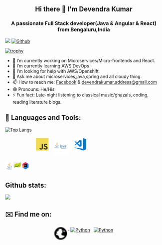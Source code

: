 
## <p align="center">Hi there 👋  I'm Devendra Kumar </p>


### <p align="center"> A passionate Full Stack developer(Java & Angular &  React) from Bengaluru,India</p>

![](https://visitor-badge.laobi.icu/badge?page_id=devendra-kmr) [![Github](https://img.shields.io/github/followers/devendra-kmr?label=Follow&style=social)](https://github.com/devendra-kmr)


[![trophy](https://github-profile-trophy.vercel.app/?username=devendra-kmr)](https://github.com/ryo-ma/github-profile-trophy)




<!--
**devendra-kmr/devendra-kmr** is a ✨ _special_ ✨ repository because its `README.md` (this file) appears on your GitHub profile.
Here are some ideas to get you started:
-->

<!--- 👯 I’m looking to collaborate on ... -->
- 🔭 I’m currently working on Microservices/Micro-frontends and React.
- 🌱 I’m currently learning AWS,DevOps
- 🤔 I’m looking for help with AWS/Openshift
- 💬 Ask me about microservices,java,spring and all cloudy thing.
- 📫 How to reach me: [Facebook](https://www.facebook.com/JavaPioneer) & devendrakumar.address@gmail.com
- 😄 Pronouns: He/His
- ⚡ Fun fact: Late-night listening to classical music/ghazals, coding, reading literature blogs.






## 🧰 Languages and Tools:
<!--
![](https://img.shields.io/badge/OS-Linux-informational?style=flat&logo=linux&logoColor=white&color=blue)
![](https://img.shields.io/badge/Editor-VSCode-informational?style=flat&logo=visual-studio-code&logoColor=white&color=blue)
![](https://img.shields.io/badge/Language-Typescript-informational?style=flat&logo=javascript&logoColor=white&color=blue)
![](https://img.shields.io/badge/Tools-Git-informational?style=flat&logo=git&logoColor=white&color=blue)
![](https://img.shields.io/badge/State_management-Redux-informational?style=flat&logo=redux&logoColor=white&color=blue)
![](https://img.shields.io/badge/Database-MongoDB-informational?style=flat&logo=mongodb&logoColor=white&color=blue)
-->


[![Top Langs](https://github-readme-stats.vercel.app/api/top-langs/?username=anuraghazra&layout=compact)](https://github.com/anuraghazra/github-readme-stats)

<p align="left">&nbsp;&nbsp;&nbsp;&nbsp;&nbsp;&nbsp;&nbsp;&nbsp;&nbsp;&nbsp;&nbsp;&nbsp;&nbsp;&nbsp;&nbsp;&nbsp;&nbsp;&nbsp;&nbsp;&nbsp;&nbsp;&nbsp;&nbsp;
 <img src="https://raw.githubusercontent.com/github/explore/80688e429a7d4ef2fca1e82350fe8e3517d3494d/topics/javascript/javascript.png" alt="Javascript" height="40" style="vertical-align:top; margin:4px">
<img src="https://raw.githubusercontent.com/github/explore/80688e429a7d4ef2fca1e82350fe8e3517d3494d/topics/java/java.png" alt="Java" height="50" style="vertical-align:top; margin:8px">
<img src="https://raw.githubusercontent.com/github/explore/80688e429a7d4ef2fca1e82350fe8e3517d3494d/topics/visual-studio-code/visual-studio-code.png" alt="VS Code" height="40" style="vertical-align:top; margin:4px">
</p>



<!--![](https://img.shields.io/badge/Faas-Firebase-informational?style=flat&logo=firebase&logoColor=white&color=blue)
![](https://img.shields.io/badge/Style-@Material_UI,_Theme_UI-informational?style=flat&logo=material-ui&logoColor=white&color=blue)
![](https://img.shields.io/badge/Headless_CMS-Sanity.io,_Prismic,_NetlifyCMS,_Strapi-informational?style=flat&white&color=blue) 
![](https://img.shields.io/badge/Tests-Jest-informational?style=flat&logo=jest&logoColor=white&color=blue)
![](https://img.shields.io/badge/Linter-Eslint-informational?style=flat&logo=eslint&logoColor=white&color=blue)
![](https://img.shields.io/badge/Formatter-Prettier-informational?style=flat&logo=prettier&logoColor=white&color=blue)
![](https://img.shields.io/badge/Cloud-Netlify-informational?style=flat&logo=netlify&logoColor=white&color=blue)
![](https://img.shields.io/badge/Cloud-Vercel-informational?style=flat&logo=vercel&logoColor=white&color=blue)
![](https://img.shields.io/badge/Cloud-Heroku-informational?style=flat&logo=Heroku&logoColor=white&color=blue)
![](https://img.shields.io/badge/Cloud-OVH-informational?style=flat&logo=ovh&logoColor=white&color=blue) 
![](https://img.shields.io/badge/Database-MySql-informational?style=flat&logo=mysql&logoColor=white&color=blue)
![](https://img.shields.io/badge/Framework-Express-informational?style=flat&logo=node.js&logoColor=white&color=blue)
--> 

<div>
    <img align="left" title="" alt="Ubuntu" width="26px" style="max-width: 100%; margin-bottom: 4px;" 
    src="https://github.com/devendra-kmr/my-assest/blob/master/logo/java.png"/>
   <img align="left" title="" alt="Ubuntu" width="26px" style="max-width: 100%; margin-bottom: 4px;" 
    src="https://github.com/devendra-kmr/my-assest/blob/master/logo/spring.png"/>
 <img align="left" title="" alt="Ubuntu" width="26px" style="max-width: 100%; margin-bottom: 4px;" 
    src="https://github.com/devendra-kmr/my-assest/blob/master/logo/ij.png"/>
 </div>
 <br></br>
<!--
<div>
    <img align="left" title="" alt="Ubuntu" width="26px" style="max-width: 100%; margin-bottom: 4px;" 
    src="https://github.com/Junscuzzy/Junscuzzy/blob/master/assets/ubuntu.png"/>
    <img align="left" title="Visual Studio Code" alt="Visual Studio Code" width="26px" style="max-width: 100%; margin-bottom: 4px;" 
    src="https://github.com/Junscuzzy/Junscuzzy/blob/master/assets/visual-studio-code.png"/>
    <img align="left" title="html" alt="html" width="26px" style="max-width: 100%; margin-bottom: 4px;" 
    src="https://github.com/Junscuzzy/Junscuzzy/blob/master/assets/html.png"/>
    <img align="left" title="css" alt="css" width="26px" style="max-width: 100%; margin-bottom: 4px;" 
    src="https://github.com/Junscuzzy/Junscuzzy/blob/master/assets/css.png"/>
    <img align="left" title="sass" alt="sass" width="26px" style="max-width: 100%; margin-bottom: 4px;" 
    src="https://github.com/Junscuzzy/Junscuzzy/blob/master/assets/sass.png"/>
    <img align="left" title="javascript" alt="javascript" width="26px" style="max-width: 100%; margin-bottom: 4px;" 
    src="https://github.com/Junscuzzy/Junscuzzy/blob/master/assets/javascript.png"/>
    <img align="left" title="typescript" alt="typescript" width="26px" style="max-width: 100%; margin-bottom: 4px;" 
    src="https://github.com/Junscuzzy/Junscuzzy/blob/master/assets/typescript.png"/>
    <img align="left" title="react" alt="react" width="26px" style="max-width: 100%; margin-bottom: 4px;" 
    src="https://github.com/Junscuzzy/Junscuzzy/blob/master/assets/react.png"/>
    <img align="left" title="redux" alt="redux" width="26px" style="max-width: 100%; margin-bottom: 4px;" 
    src="https://github.com/Junscuzzy/Junscuzzy/blob/master/assets/redux.png"/>
    <img align="left" title="@material-ui" alt="@material-ui" width="26px" style="max-width: 100%; margin-bottom: 4px;" 
    src="https://github.com/Junscuzzy/Junscuzzy/blob/master/assets/mui.png"/>
    <img align="left" title="gatsby" alt="gatsby" width="26px" style="max-width: 100%; margin-bottom: 4px;" 
    src="https://github.com/Junscuzzy/Junscuzzy/blob/master/assets/gatsby.png"/>
    <img align="left" title="jest" alt="jest" width="26px" style="max-width: 100%; margin-bottom: 4px;" 
    src="https://github.com/Junscuzzy/Junscuzzy/blob/master/assets/jest.png"/>
    <img align="left" title="NodeJS" alt="NodeJS" width="26px" style="max-width: 100%; margin-bottom: 4px;" 
    src="https://github.com/Junscuzzy/Junscuzzy/blob/master/assets/nodejs.png"/>
    <img align="left" title="mysql" alt="mysql" width="26px" style="max-width: 100%; margin-bottom: 4px;" 
    src="https://github.com/Junscuzzy/Junscuzzy/blob/master/assets/mysql.png"/>
    <img align="left" title="mongodb" alt="mongodb" width="26px" style="max-width: 100%; margin-bottom: 4px;" 
    src="https://github.com/Junscuzzy/Junscuzzy/blob/master/assets/mongodb.png"/>
    <img align="left" title="git" alt="git" width="26px" style="max-width: 100%; margin-bottom: 4px;" 
    src="https://github.com/Junscuzzy/Junscuzzy/blob/master/assets/git.png"/>
    <img align="left" title="github" alt="github" width="26px" style="max-width: 100%; margin-bottom: 4px;" 
    src="https://github.com/Junscuzzy/Junscuzzy/blob/master/assets/github.png"/>
    <img align="left" title="netlify" alt="netlify" width="26px" style="max-width: 100%; margin-bottom: 4px;" 
    src="https://github.com/Junscuzzy/Junscuzzy/blob/master/assets/netlify.svg"/>

  <br/>
</div>
-->

## Github stats:

<img src="https://github-readme-stats.vercel.app/api?username=devendra-kmr&&show_icons=true"/> 



<!--   ## Used language stats:
![GitHub stats](https://github-readme-stats.vercel.app/api?username=devendra-kmr&show_icons=true&theme=tokyonight)
-->


<!--
[![Top Langs](https://github-readme-stats.vercel.app/api/top-langs/?username=anuraghazra&layout=compact)](https://github.com/anuraghazra/github-readme-stats)
-->
<!--
![Top Langs](https://github-readme-stats.vercel.app/api/top-langs/?username=devendra-kmr&theme=tokyonight)
-->

## ✉️ Find me on:


<p align="center">
 <a href="https://devendra-kmr.github.io/" target="_blank" rel="noopener noreferrer"> <img src="https://raw.githubusercontent.com/iconic/open-iconic/master/svg/globe.svg" alt="Python" height="40" style="vertical-align:top; margin:4px"> </a>
 <a href="https://www.linkedin.com/in/devendra-kumar-kmr/" target="_blank" rel="noopener noreferrer"> <img src="https://cdn.jsdelivr.net/npm/simple-icons@v3/icons/linkedin.svg" alt="Python" height="40" style="vertical-align:top; margin:4px"></a>
 <a href="mailto:devendrakumar.address@gmail.com"> <img src="https://cdn.jsdelivr.net/npm/simple-icons@v3/icons/gmail.svg" alt="Python" height="40" style="vertical-align:top; margin:4px"></a>
</p>



